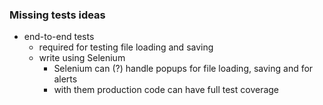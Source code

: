 ### Missing tests ideas

- end-to-end tests
  - required for testing file loading and saving
  - write using Selenium
    - Selenium can (?) handle popups for file loading, saving and for alerts
    - with them production code can have full test coverage
